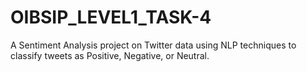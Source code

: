 # OIBSIP_LEVEL1_TASK-4
A Sentiment Analysis project on Twitter data using NLP techniques to classify tweets as Positive, Negative, or Neutral.
